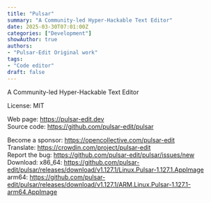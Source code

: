 ```yaml
---
title: "Pulsar"
summary: "A Community-led Hyper-Hackable Text Editor"
date: 2025-03-30T07:01:00Z
categories: ["Development"]
showAuthor: true
authors:
- "Pulsar-Edit Original work"
tags: 
- "Code editor"
draft: false
---
```


A Community-led Hyper-Hackable Text Editor

License: MIT

Web page: <https://pulsar-edit.dev>  
Source code: <https://github.com/pulsar-edit/pulsar>

Become a sponsor: <https://opencollective.com/pulsar-edit>  
Translate: <https://crowdin.com/project/pulsar-edit>  
Report the bug: <https://github.com/pulsar-edit/pulsar/issues/new>  
Download:   x86_64: <https://github.com/pulsar-edit/pulsar/releases/download/v1.127.1/Linux.Pulsar-1.127.1.AppImage>  
            arm64: <https://github.com/pulsar-edit/pulsar/releases/download/v1.127.1/ARM.Linux.Pulsar-1.127.1-arm64.AppImage>
